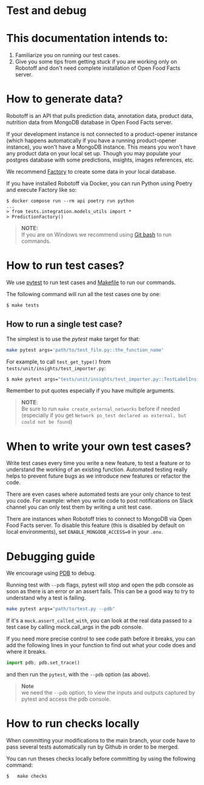 # Test and debug

# This documentation intends to:
1) Familiarize you on running our test cases.
2) Give you some tips from getting stuck if you are working only on Robotoff and don't need complete installation of Open Food Facts server.


# How to generate data?

Robotoff is an API that pulls prediction data, annotation data, product data, nutrition data from MongoDB database in Open Food Facts server.


If your development instance is not connected to a product-opener instance 
(which happens automatically if you have a running product-opener instance),
you won't have a MongoDB instance. This means you won't have any product data on your local set up.
Though you may populate your postgres database with some predictions, insights, images references, etc.

We recommend  [Factory](https://factoryboy.readthedocs.io/en/stable/) to create some data in your local database.

If you have installed Robotoff via Docker, you can run Python using Poetry and execute Factory like so:
```
$ docker compose run --rm api poetry run python
...
> from tests.integration.models_utils import *
> PredictionFactory()
```

> **NOTE:**  
> If you are on Windows we recommend using [Git bash](https://git-scm.com/downloads) to run commands.

# How to run test cases?
We use [pytest](https://docs.pytest.org/en/7.1.x/) to run test cases and [Makefile](https://github.com/openfoodfacts/robotoff/blob/main/Makefile) to run our commands. 

The following command will run all the test cases one by one:

```bash
$ make tests
```

## How to run a single test case?

The simplest is to use the *pytest* make target for that:

```bash
make pytest args='path/to/test_file.py::the_function_name'
```

For example,
to call `test_get_type()` from `tests/unit/insights/test_importer.py`:

```bash
$ make pytest args="tests/unit/insights/test_importer.py::TestLabelInsightImporter::test_get_type"
```

Remember to put quotes especially if you have multiple arguments.


> **NOTE**:  
> Be sure to run `make create_external_networks` before if needed (especially if you get `Network po_test declared as external, but could not be found`)



# When to write your own test cases?

Write test cases every time you write a new feature, to test a feature or to understand the working of an existing function. Automated testing really helps to prevent future bugs as we introduce new features or refactor the code.

There are even cases where automated tests are your only chance to test you code. For example: when you write code to post notifications on Slack channel you can only test them  by writing a unit test case. 

There are instances when Robotoff tries to connect to MongoDB via Open Food Facts server. To disable this
feature (this is disabled by default on local environments), set `ENABLE_MONGODB_ACCESS=0` in your `.env`.

# Debugging guide

We encourage using [PDB](https://docs.python.org/3/library/pdb.html) to debug.

Running test with `--pdb` flags, pytest will stop and open the pdb console as soon as there is an error or an assert fails.
This can be a good way to try to understand why a test is failing.


```bash
make pytest args="path/to/test.py --pdb"
```
If it's a `mock.assert_called_with`, you can look at the real data passed to a test case by calling mock.call_args in the pdb console.

If you need more precise control to see code path before it breaks, you can add the following lines in your function to find out what your code does and where it breaks.

```python
import pdb; pdb.set_trace()
```

and then run the `pytest`, with the `--pdb` option (as above).

> **Note**  
> we need the `--pdb` option, to view the inputs and outputs captured by pytest and access the pdb console.



# How to run checks locally

When committing your modifications to the main branch, your code have to pass several tests automatically run by Github in order to be merged.

You can run theses checks locally before committing by using the following command:

```bash
$ 	make checks
```